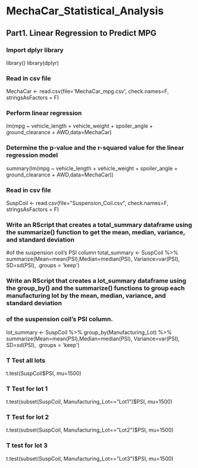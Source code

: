 # MechaCar_Statistical_Analysis

## Part1. Linear Regression to Predict MPG

### Import dplyr library
library()
library(dplyr)

### Read in csv file
MechaCar <- read.csv(file='MechaCar_mpg.csv', check.names=F, stringsAsFactors = F)

### Perform linear regression
lm(mpg ~ vehicle_length + vehicle_weight + spoiler_angle + ground_clearance + AWD,data=MechaCar)

### Determine the p-value and the r-squared value for the linear regression model
summary(lm(mpg ~ vehicle_length + vehicle_weight + spoiler_angle + ground_clearance + AWD,data=MechaCar))

### Read in csv file
SuspCoil <- read.csv(file="Suspension_Coil.csv", check.names=F, stringsAsFactors = F)

### Write an RScript that creates a total_summary dataframe using the summarize() function to get the mean, median, variance, and standard deviation
#of the suspension coil’s PSI column
total_summary <- SuspCoil %>% summarize(Mean=mean(PSI),Median=median(PSI), Variance=var(PSI), SD=sd(PSI), .groups = 'keep')

### Write an RScript that creates a lot_summary dataframe using the group_by() and the summarize() functions to group each manufacturing lot by the mean, median, variance, and standard deviation

### of the suspension coil’s PSI column.
lot_summary <- SuspCoil %>% group_by(Manufacturing_Lot) %>% summarize(Mean=mean(PSI),Median=median(PSI), Variance=var(PSI), SD=sd(PSI), .groups = 'keep')

### T Test all lots
t.test(SuspCoil$PSI, mu=1500)

### T Test for lot 1
t.test(subset(SuspCoil, Manufacturing_Lot=="Lot1")$PSI, mu=1500) 

### T Test for lot 2
t.test(subset(SuspCoil, Manufacturing_Lot=="Lot2")$PSI, mu=1500)

### T test for lot 3
t.test(subset(SuspCoil, Manufacturing_Lot=="Lot3")$PSI, mu=1500)
